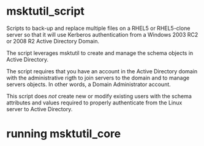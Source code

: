 msktutil_script
================

Scripts to back-up and replace multiple files on a RHEL5 or RHEL5-clone server
so that it will use Kerberos authentication from a Windows 2003 RC2 or 2008 R2
Active Directory Domain.

The script leverages msktutil to create and manage the schema objects in Active
 Directory.

The script requires that you have an account in the Active Directory domain 
with the administrative rigth to join servers to the domain and to manage 
servers objects.  In other words, a Domain Administrator account.

This script does *not* create new or modify existing users with the schema 
attributes and values required to properly authenticate from the Linux server 
to Active Directory.

running msktutil_core
================